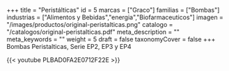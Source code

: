 +++
title = "Peristálticas"
id = 5
marcas = ["Graco"]
familias = ["Bombas"]
industrias = ["Alimentos y Bebidas","energia","Biofarmaceuticos"]
imagen = "/images/productos/original-peristalticas.png"
catalogo = "/catalogos/original-peristalticas.pdf"
meta_description = ""
meta_keywords = ""
weight = 5
draft = false
taxonomyCover = false
+++
Bombas Peristalticas, Serie EP2, EP3 y EP4

{{< youtube PLBAD0FA2E0712F22E >}}